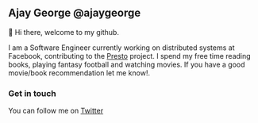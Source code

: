 ## Ajay George @ajaygeorge

👋 Hi there, welcome to my github.

I am a Software Engineer currently working on distributed systems at Facebook, contributing to the [Presto](https://github.com/prestodb/presto) project. I spend my free time reading books, playing fantasy football and watching movies. If you have a good movie/book recommendation let me know!.


### Get in touch
You can follow me on [Twitter](https://twitter.com/ajaygeorge)
